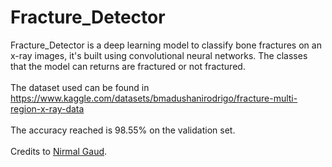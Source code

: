 # Fracture_Detector
Fracture_Detector is a deep learning model to classify bone fractures on an x-ray images, it's built using convolutional neural networks. The classes that the model can returns are fractured or not fractured.<br><br>
The dataset used can be found in https://www.kaggle.com/datasets/bmadushanirodrigo/fracture-multi-region-x-ray-data <br><br>
The accuracy reached is 98.55% on the validation set. <br><br>
Credits to [Nirmal Gaud](https://www.kaggle.com/code/nirmalgaud/bone-fracture-detection-97-accuracy-cnn).
